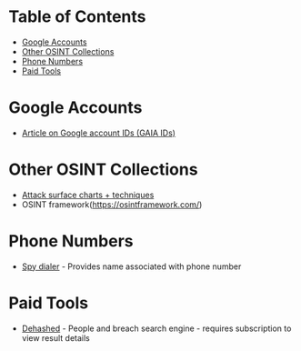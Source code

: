 # Table of Contents

* [Google Accounts](#google-accounts)
* [Other OSINT Collections](#other-soint-collections)
* [Phone Numbers](#phone-numbers)
* [Paid Tools](#paid-tools)

# Google Accounts
* [Article on Google account IDs (GAIA IDs)](https://sector035.nl/articles/keeping-a-grip-on-google-ids)

# Other OSINT Collections
* [Attack surface charts + techniques](https://github.com/sinwindie/OSINT)
* OSINT framework(https://osintframework.com/)

# Phone Numbers
* [Spy dialer](https://www.spydialer.com/) - Provides name associated with phone number

# Paid Tools
* [Dehashed](https://dehashed.com/) - People and breach search engine - requires subscription to view result details
